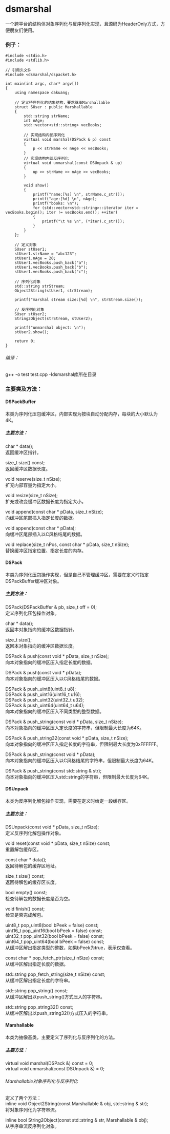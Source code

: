 # dsmarshal
一个跨平台的结构体对象序列化与反序列化实现，且源码为HeaderOnly方式，方便朋友们使用。

### 例子：
```
#include <stdio.h>
#include <stdlib.h>

// 引用头文件
#include <dsmarshal/dspacket.h>

int main(int argc, char* argv[])
{
    using namespace dakuang;

    // 定义待序列化的结象结构，要求继承Marshallable
    struct SUser : public Marshallable
    {
        std::string strName;
        int nAge;
        std::vector<std::string> vecBooks;

        // 实现结构内部序列化
        virtual void marshal(DSPack & p) const
        {
            p << strName << nAge << vecBooks;
        }
        // 实现结构内部反序列化
        virtual void unmarshal(const DSUnpack & up)
        {
            up >> strName >> nAge >> vecBooks;
        }

        void show()
        {
            printf("name:[%s] \n", strName.c_str());
            printf("age:[%d] \n", nAge);
            printf("books: \n");
            for (std::vector<std::string>::iterator iter = vecBooks.begin(); iter != vecBooks.end(); ++iter)
            {
                printf("\t %s \n", (*iter).c_str());
            }
        }
    };

    // 定义对象
    SUser stUser1;
    stUser1.strName = "abc123";
    stUser1.nAge = 20;
    stUser1.vecBooks.push_back("a");
    stUser1.vecBooks.push_back("b");
    stUser1.vecBooks.push_back("c");

    // 序列化对象
    std::string strStream;
    Object2String(stUser1, strStream);

    printf("marshal stream size:[%d] \n", strStream.size());

    // 反序列化对象
    SUser stUser2;
    String2Object(strStream, stUser2);

    printf("unmarshal object: \n");
    stUser2.show();

    return 0;
}
```

###### 编译：
g++ -o test test.cpp -Idsmarshal库所在目录

### 主要类及方法：

#### DSPackBuffer
本类为序列化压包缓冲区，内部实现为按块自动分配内存，每块的大小默认为4K。

##### 主要方法：
char * data(); <br>
返回缓冲区指针。

size_t size() const; <br>
返回缓冲区数据长度。

void reserve(size_t nSize); <br>
扩充内部容量为指定大小。

void resize(size_t nSize); <br>
扩充或改变缓冲区数据长度为指定大小。

void append(const char * pData, size_t nSize); <br>
向缓冲区尾部插入指定长度的数据。

void append(const char * pData); <br>
向缓冲区尾部插入以C风格结尾的数据。

void replace(size_t nPos, const char * pData, size_t nSize); <br>
替换缓冲区指定位置、指定长度的内存。

#### DSPack
本类为序列化压包操作实现，但是自己不管理缓冲区，需要在定义时指定DSPackBuffer缓冲区对象。

##### 主要方法：
DSPack(DSPackBuffer & pb, size_t off = 0); <br>
定义序列化压包操作对象。

char * data(); <br>
返回本对象指向的缓冲区数据指针。

size_t size(); <br>
返回本对象指向的缓冲区数据长度。

DSPack & push(const void * pData, size_t nSize); <br>
向本对象指向的缓冲区压入指定长度的数据。

DSPack & push(const void * pData); <br>
向本对象指向的缓冲区压入以C风格结尾的数据。

DSPack & push_uint8(uint8_t u8); <br>
DSPack & push_uint16(uint16_t u16); <br>
DSPack & push_uint32(uint32_t u32); <br>
DSPack & push_uint64(uint64_t u64); <br>
向本对象指向的缓冲区压入不同类型的整型数据。

DSPack & push_string(const void * pData, size_t nSize); <br>
向本对象指向的缓冲区压入定长度的字符串，但限制最大长度为64K。

DSPack & push_string32(const void * pData, size_t nSize); <br>
向本对象指向的缓冲区压入指定长度的字符串，但限制最大长度为0xFFFFFF。

DSPack & push_string(const void * pData); <br>
向本对象指向的缓冲区压入以C风格结尾的字符串，但限制最大长度为64K。

DSPack & push_string(const std::string & str); <br>
向本对象指向的缓冲区压入std::string的字符串，但限制最大长度为64K。

#### DSUnpack
本类为反序列化解包操作实现，需要在定义时给定一段缓存区。

##### 主要方法：
DSUnpack(const void * pData, size_t nSize); <br>
定义反序列化解包操作对象。

void reset(const void * pData, size_t nSize) const; <br>
重置解包缓存区。

const char * data(); <br>
返回待解包的缓存区地址。

size_t size() const; <br>
返回待解包的缓存区长度。

bool empty() const; <br>
检查待解包的数据长度是否为空。

void finish() const; <br>
检查是否完成解包。

uint8_t pop_uint8(bool bPeek = false) const; <br>
uint16_t pop_uint16(bool bPeek = false) const; <br>
uint32_t pop_uint32(bool bPeek = false) const; <br>
uint64_t pop_uint64(bool bPeek = false) const; <br>
从缓冲区解出指定类型的整数，如果bPeek为true，表示仅查看。

const char * pop_fetch_ptr(size_t nSize) const; <br>
从缓冲区解出指定长度的数据。

std::string pop_fetch_string(size_t nSize) const; <br>
从缓冲区解出指定长度的字符串。

std::string pop_string() const; <br>
从缓冲区解出以push_string()方式压入的字符串。

std::string pop_string32() const; <br>
从缓冲区解出以push_string32()方式压入的字符串。

#### Marshallable
本类为抽像基类，主要定义了序列化与反序列化的方法。

##### 主要方法：
virtual void marshal(DSPack &) const = 0; <br>
virtual void unmarshal(const DSUnpack &) = 0;

###### Marshallable对象序列化与反序列化
定义了两个方法：<br>
inline void Object2String(const Marshallable & obj, std::string & str); <br>
将对象序列化为字符串流。

inline bool String2Object(const std::string & str, Marshallable & obj); <br>
从字序串流反序列化对象。
